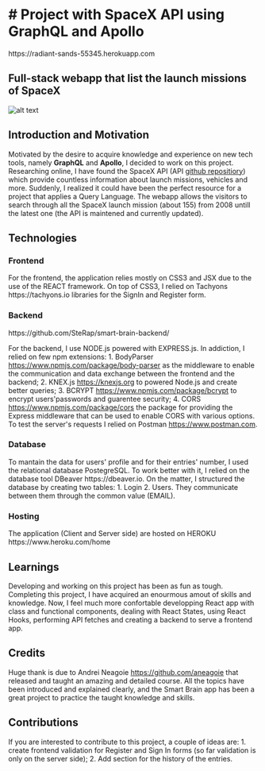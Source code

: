 <h1># Project with SpaceX API using GraphQL and Apollo</h1>
https://radiant-sands-55345.herokuapp.com

<h2>Full-stack webapp that list the launch missions of SpaceX</h2>

![alt text](src/client/Media/Preview1.png)

<h2>Introduction and Motivation </h2>
Motivated by the desire to acquire knowledge and experience on new tech tools, namely <strong>GraphQL</strong> and <strong>Apollo</strong>, I decided to work on this project.
Researching online, I have found the SpaceX API (API <a href="https://github.com/r-spacex/SpaceX-API" target="_blank">github repositiory</a>) which provide countless information about launch missions, vehicles and more. Suddenly, I realized it could have been the perfect resource for a project that applies a Query Language.
The webapp allows the visitors to search through all the SpaceX launch mission (about 155) from 2008 untill the latest one (the API is maintened and currently updated).

<h2>Technologies</h2>
<h3>Frontend</h3>
For the frontend, the application relies mostly on CSS3 and JSX due to the use of the REACT framework. 
On top of CSS3, I relied on Tachyons https://tachyons.io libraries for the SignIn and Register form.

<h3>Backend</h3>
https://github.com/SteRap/smart-brain-backend/

For the backend, I use NODE.js powered with EXPRESS.js. In addiction, I relied on few npm extensions: 1. BodyParser https://www.npmjs.com/package/body-parser as the middleware to enable the communication and data exchange between the frontend and the backend; 2. KNEX.js https://knexjs.org to powered Node.js and create better queries; 3. BCRYPT https://www.npmjs.com/package/bcrypt to encrypt users'passwords and guarentee security; 4. CORS https://www.npmjs.com/package/cors the package for providing the Express middleware that can be used to enable CORS with various options.
To test the server's requests I relied on Postman https://www.postman.com.

<h3>Database</h3> 
To mantain the data for users' profile and for their entries' number, I used the relational database PostegreSQL. To work better with it, I relied on the database tool DBeaver https://dbeaver.io. On the matter, I structured the database by creating two tables: 1. Login 2. Users. They communicate between them through the common value (EMAIL).

<h3>Hosting</h3>
The application (Client and Server side) are hosted on HEROKU https://www.heroku.com/home

<h2>Learnings</h2>

Developing and working on this project has been as fun as tough. Completing this project, I have acquired an enourmous amout of skills and knowledge. Now, I feel much more confortable developping React app with class and functional components, dealing with React States, using React Hooks, performing API fetches and creating a backend to serve a frontend app.

<h2>Credits</h2>

Huge thank is due to Andrei Neagoie https://github.com/aneagoie that released and taught an amazing and detailed course. All the topics have been introduced and explained clearly, and the Smart Brain app has been a great project to practice the taught knowledge and skills.

<h2>Contributions</h2>

If you are interested to contribute to this project, a couple of ideas are: 1. create frontend validation for Register and Sign In forms (so far validation is only on the server side); 2. Add section for the history of the entries.
